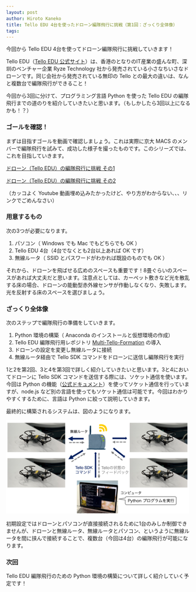 ```yaml
---
layout: post
author: Hiroto Kaneko
title: Tello EDU 4台を使ったドローン編隊飛行に挑戦（第1回：ざっくり全体像）
tags:
---
```

今回から Tello EDU 4台を使ってドローン編隊飛行に挑戦していきます！

Tello EDU（[Tello EDU 公式サイト](https://www.ryzerobotics.com/jp/tello-edu)）は、香港のとなりのIT産業の盛んな町、深圳のベンチャー企業 Ryze Technology 社から発売されている小さなちいさなドローンです。同じ会社から発売されている無印の Tello との最大の違いは、なんと複数台で編隊飛行ができること！

今回から3回に分けて、プログラミング言語 Python を使った Tello EDU の編隊飛行までの道のりを紹介していきたいと思います。（もしかしたら3回以上になるかも！？）

### ゴールを確認！

まずは目指すゴールを動画で確認しましょう。これは実際に京大 MACS のメンバーで編隊飛行を試みて、成功した様子を撮ったものです。このシリーズでは、これを目指していきます。

[ドローン（Tello EDU）の編隊飛行に挑戦 その1](https://www.youtube.com/watch?v=l33BURhMC2A)

[ドローン（Tello EDU）の編隊飛行に挑戦 その2](https://www.youtube.com/watch?v=ts2wrf0xiUg)

（カッコよく Youtube 動画埋め込みたかったけど、やり方がわからない、、、リンクでごめんなさい）

### 用意するもの

次の3つが必要になります。

1. パソコン（ Windows でも Mac でもどちらでも OK ）
2. Tello EDU 4台（4台でなくとも2台以上あれば OK です）
3. 無線ルータ（ SSID とパスワードがわかれば既設のものでも OK ）

それから、ドローンを飛ばせる広めのスペースも重要です！8畳ぐらいのスペースがあれば大丈夫だと思います。注意点としては、カーペット敷きなど光を散乱する床の場合、ドローンの能動型赤外線センサが作動しなくなり、失敗します。光を反射する床のスペースを選びましょう。

### ざっくり全体像

次のステップで編隊飛行の準備をしていきます。

1. Python 環境の構築（ Anaconda のインストールと仮想環境の作成）
2. Tello EDU 編隊飛行用レポジトリ [Multi-Tello-Formation](https://github.com/TelloSDK/Multi-Tello-Formation) の導入
3. ドローンの設定を変更し無線ルータに接続
4. 無線ルータ経由で Tello SDK コマンドをドローンに送信し編隊飛行を実行

1と2を第2回、3と4を第3回で詳しく紹介していきたいと思います。3と4においてドローンに Tello SDK コマンドを送信する際には、ソケット通信を使います。今回は Python の機能（[公式ドキュメント](https://docs.python.org/ja/3/library/socket.html)）を使ってソケット通信を行っていますが、node.js など別の言語を使ってもソケット通信は可能です。今回はわかりやすくするために、言語は Python に絞って説明していきます。

最終的に構築されるシステムは、図のようになります。

<img src="/images/kaneko/tello_multi_system.png" width="500">

初期設定ではドローンとパソコンが直接接続されるために1台のみしか制御できませんが、ドローンと無線ルータ、無線ルータとパソコン、というように無線ルータを間に挟んで接続することで、複数台（今回は4台）の編隊飛行が可能になります。

### 次回

Tello EDU 編隊飛行のための Python 環境の構築について詳しく紹介していく予定です！
